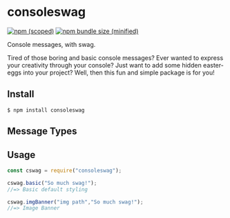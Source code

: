 # consoleswag

[![npm (scoped)](https://img.shields.io/npm/v/consoleswag.svg)](https://www.npmjs.com/package/consoleswag)
[![npm bundle size (minified)](https://img.shields.io/bundlephobia/min/consoleswag.svg)](https://www.npmjs.com/package/consoleswag)

Console messages, with swag.

Tired of those boring and basic console messages? Ever wanted to express your creativity through your console? Just want to add some hidden easter-eggs into your project? Well, then this fun and simple package is for you!

## Install

```
$ npm install consoleswag
```

## Message Types


## Usage

```js
const cswag = require("consoleswag");

cswag.basic("So much swag!");
//=> Basic default styling

cswag.imgBanner("img path","So much swag!");
//=> Image Banner
